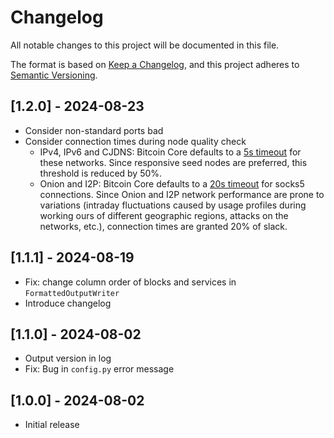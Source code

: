 # Changelog

All notable changes to this project will be documented in this file.

The format is based on [Keep a Changelog](https://keepachangelog.com/en/1.0.0/),
and this project adheres to [Semantic Versioning](https://semver.org/spec/v2.0.0.html).

## [1.2.0] - 2024-08-23

- Consider non-standard ports bad
- Consider connection times during node quality check
  - IPv4, IPv6 and CJDNS: Bitcoin Core defaults to a [5s timeout][bitcoind clearnet
    timeout] for these networks. Since responsive seed nodes are preferred, this
    threshold is reduced by 50%.
  - Onion and I2P: Bitcoin Core defaults to a [20s timeout][bitcoind socks5 timeout] for
    socks5 connections. Since Onion and I2P network performance are prone to variations
    (intraday fluctuations caused by usage profiles during working ours of different
    geographic regions, attacks on the networks, etc.), connection times are granted 20%
    of slack.

## [1.1.1] - 2024-08-19

- Fix: change column order of blocks and services in `FormattedOutputWriter`
- Introduce changelog

## [1.1.0] - 2024-08-02

- Output version in log
- Fix: Bug in `config.py` error message

## [1.0.0] - 2024-08-02

- Initial release

[bitcoind clearnet timeout]: https://github.com/bitcoin/bitcoin/blob/55d663cb15151773cd043fc9535d6245f8ba6c99/src/netbase.h#L26
[bitcoind socks5 timeout]: https://github.com/bitcoin/bitcoin/blob/bc87ad98543299e1990ee1994d0653df3ac70093/src/netbase.cpp#L40C27-L40C48
